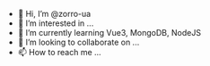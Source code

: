 - 👋 Hi, I’m @zorro-ua
- 👀 I’m interested in ...
- 🌱 I’m currently learning Vue3, MongoDB, NodeJS
- 💞️ I’m looking to collaborate on ...
- 📫 How to reach me ...

<!---
zorro-ua/zorro-ua is a ✨ special ✨ repository because its `README.md` (this file) appears on your GitHub profile.
You can click the Preview link to take a look at your changes.
--->
